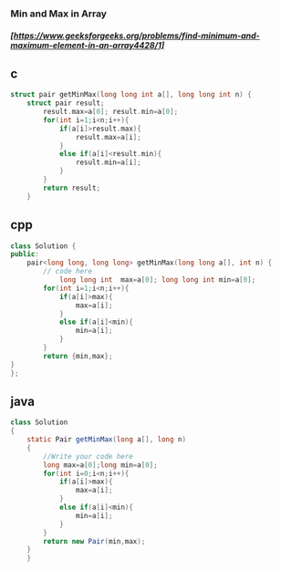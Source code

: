 ### Min and Max in Array
##### [https://www.geeksforgeeks.org/problems/find-minimum-and-maximum-element-in-an-array4428/1]
## c
```c
struct pair getMinMax(long long int a[], long long int n) {
    struct pair result;
        result.max=a[0]; result.min=a[0];
        for(int i=1;i<n;i++){
            if(a[i]>result.max){
                result.max=a[i];
            }
            else if(a[i]<result.min){
                result.min=a[i];
            }
        }
        return result;
    }
```
## cpp
```cpp
class Solution {
public:
    pair<long long, long long> getMinMax(long long a[], int n) {
        // code here
            long long int  max=a[0]; long long int min=a[0];
        for(int i=1;i<n;i++){
            if(a[i]>max){
                max=a[i];
            }
            else if(a[i]<min){
                min=a[i];
            }
        }
        return {min,max};
}
};
```
## java
```java
class Solution 
{
    static Pair getMinMax(long a[], long n)  
    {
        //Write your code here
        long max=a[0];long min=a[0];
        for(int i=0;i<n;i++){
            if(a[i]>max){
                max=a[i];
            }
            else if(a[i]<min){
                min=a[i];
            }
        }
        return new Pair(min,max);
    }
    }
```
    
    
    
    
    
    
    
    
    
    
    
    
    
    
    
    
